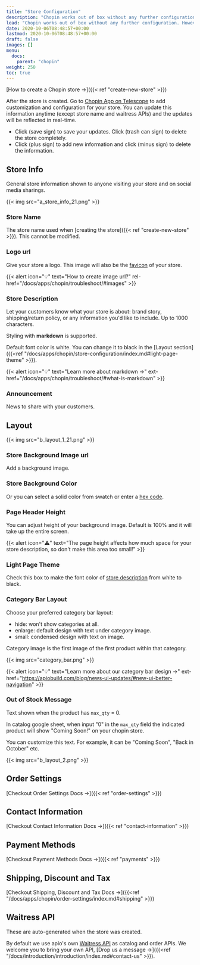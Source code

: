 ```yaml
---
title: "Store Configuration"
description: "Chopin works out of box without any further configuration. However, for those who'd like to add custom rules and business automations, we've made it easy to add customization and localization to work with businesses from all over the world."
lead: "Chopin works out of box without any further configuration. However, for those who'd like to add custom rules and business automations, we've made it easy to add customization and localization to work with businesses from all over the world."
date: 2020-10-06T08:48:57+00:00
lastmod: 2020-10-06T08:48:57+00:00
draft: false
images: []
menu:
  docs:
    parent: "chopin"
weight: 250
toc: true
---
```


[How to create a Chopin store →]({{< ref "create-new-store" >}})

After the store is created. Go to [Chopin App on Telescope](https://telescope.apiobuild.com/app/chopin) to add customization and configuration for your store. You can update this information anytime (except store name and waitress APIs) and the updates will be reflected in real-time.

- Click <i class="fas fa-save"></i> (save sign) to save your updates. Click <i class="fas fa-trash"></i> (trash can sign) to delete the store completely.
- Click <i class="fas fa-plus-circle"></i> (plus sign) to add new information and click <i class="fas fa-minus-circle"></i> (minus sign) to delete the information.

## Store Info

General store information shown to anyone visiting your store and on social media sharings.

{{< img src="a_store_info_21.png" >}}

### Store Name

The store name used when [creating the store]({{< ref "create-new-store" >}}). This cannot be modified.

### Logo url

Give your store a logo. This image will also be the [favicon](https://en.wikipedia.org/wiki/Favicon) of your store.

{{< alert icon="💡" text="How to create image url?" rel-href="/docs/apps/chopin/troubleshoot/#images" >}}

### Store Description

Let your customers know what your store is about: brand story, shipping/return policy, or any information you'd like to include. Up to 1000 characters.

Styling with **markdown** is supported.

Default font color is white. You can change it to black in the [Layout section]({{<ref "/docs/apps/chopin/store-configuration/index.md#light-page-theme" >}}).

{{< alert icon="💡" text="Learn more about markdown →" ext-href="/docs/apps/chopin/troubleshoot/#what-is-markdown" >}}

### Announcement

News to share with your customers.

## Layout

{{< img src="b_layout_1_21.png" >}}

### Store Background Image url

Add a background image.

### Store Background Color

Or you can select a solid color from swatch or enter a [hex code](https://htmlcolorcodes.com/).

### Page Header Height

You can adjust height of your background image. Default is 100% and it will take up the entire screen.

{{< alert icon="⚠️" text="The page height affects how much space for your store description, so don't make this area too small!" >}}

### Light Page Theme

Check this box to make the font color of [store description](#store-description) from white to black.

### Category Bar Layout

Choose your preferred category bar layout:

- hide: won't show categories at all.
- enlarge: default design with text under category image.
- small: condensed design with text on image.

Category image is the first image of the first product within that category.

{{< img src="category_bar.png" >}}

{{< alert icon="💡" text="Learn more about our category bar design →" ext-href="https://apiobuild.com/blog/news-ui-updates/#new-ui-better-navigation" >}}

### Out of Stock Message

Text shown when the product has `max_qty` = 0.

In catalog google sheet, when input "0" in the `max_qty` field the indicated product will show "Coming Soon!" on your chopin store.

You can customize this text. For example, it can be "Coming Soon", "Back in October" etc.

{{< img src="b_layout_2.png" >}}

## Order Settings

[Checkout Order Settings Docs →]({{< ref "order-settings" >}})

## Contact Information

[Checkout Contact Information Docs →]({{< ref "contact-information" >}})

## Payment Methods

[Checkout Payment Methods Docs →]({{< ref "payments" >}})

## Shipping, Discount and Tax

[Checkout Shipping, Discount and Tax Docs →]({{<ref "/docs/apps/chopin/order-settings/index.md#shipping" >}})

## Waitress API

These are auto-generated when the store was created.

By default we use apio's own [Waitress API](https://telescope.apiobuild.com/app/waitress) as catalog and order APIs. We welcome you to bring your own API, [Drop us a message →]({{<ref "/docs/introduction/introduction/index.md#contact-us" >}}).
